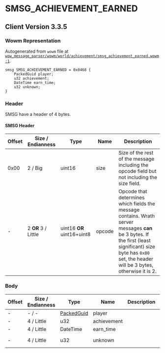 # SMSG_ACHIEVEMENT_EARNED

## Client Version 3.3.5

### Wowm Representation

Autogenerated from `wowm` file at [`wow_message_parser/wowm/world/achievement/smsg_achievement_earned.wowm:1`](https://github.com/gtker/wow_messages/tree/main/wow_message_parser/wowm/world/achievement/smsg_achievement_earned.wowm#L1).
```rust,ignore
smsg SMSG_ACHIEVEMENT_EARNED = 0x0468 {
    PackedGuid player;
    u32 achievement;
    DateTime earn_time;
    u32 unknown;
}
```
### Header

SMSG have a header of 4 bytes.

#### SMSG Header

| Offset | Size / Endianness | Type   | Name   | Description |
| ------ | ----------------- | ------ | ------ | ----------- |
| 0x00   | 2 / Big           | uint16 | size   | Size of the rest of the message including the opcode field but not including the size field.|
| -      | 2 **OR** 3 / Little| uint16 **OR** uint16+uint8 | opcode | Opcode that determines which fields the message contains. Wrath server messages **can** be 3 bytes. If the first (least significant) size byte has `0x80` set, the header will be 3 bytes, otherwise it is 2. |

### Body

| Offset | Size / Endianness | Type | Name | Description | Comment |
| ------ | ----------------- | ---- | ---- | ----------- | ------- |
| - | - / - | [PackedGuid](../types/packed-guid.md) | player |  |  |
| - | 4 / Little | u32 | achievement |  |  |
| - | 4 / Little | DateTime | earn_time |  |  |
| - | 4 / Little | u32 | unknown |  | All emus set to 0. |

